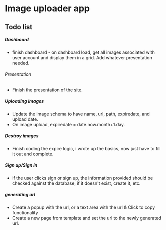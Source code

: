 # Image uploader app

## Todo list

##### Dashboard
* finish dashboard - on dashboard load, get all images associated with user account and display them in a grid. Add whatever presentation needed.

###### Presentation
* Finish the presentation of the site.

##### Uploading images
* Update the image schema to have name, url, path, expiredate, and upload date.
* On image upload, expiredate = date.now.month+1.day.

##### Destroy images
* Finish coding the expire logic, i wrote up the basics, now just have to fill it out and complete. 

##### Sign up/Sign in
* if the user clicks sign or sign up, the information provided 
should be checked against the database, if it doesn't exist, create it, etc.


##### generating url
* Create a popup with the url, or a text area with the url & Click to copy functionality
* Create a new page from template and set the url to the newly generated url.

